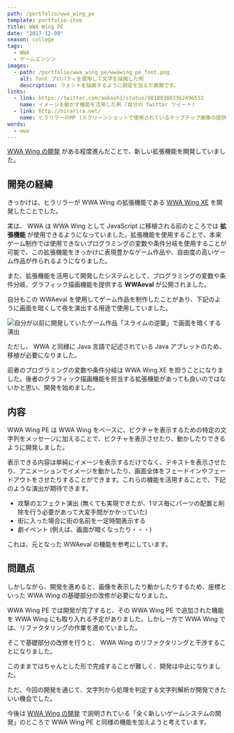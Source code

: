```yaml
---
path: /portfolio/wwa_wing_pe
template: portfolio-item
title: WWA Wing PE
date: "2017-12-09"
season: college
tags:
  - WWA
  - ゲームエンジン
images:
  - path: /portfolio/wwa_wing_pe/wwawing_pe_font.png
    alt: font プロパティを使用して文字を描画した例
    description: フォントを描画するように設定を加えた画面です。
links:
  - link: https://twitter.com/aokashi/status/981893803362496513
    name: イメージを動かす機能を活用した例 (自分の Twitter ツイート)
  - link: http://hirarira.net/
    name: ヒラリラーのMP (スクリーンショットで使用されているマップチップ画像の提供元)
words:
  - wwa
---
```


[WWA Wing の開発](/portfolio/wwa_wing/) がある程度進んだことで、新しい拡張機能を開発していました。

## 開発の経緯

きっかけは、ヒラリラーが WWA Wing の拡張機能である [WWA Wing XE](https://github.com/hirarira/WWAWingXE) を開発したことでした。

実は、 WWA は WWA Wing として JavaScript に移植される前のところでは **拡張機能** が使用できるようになっていました。拡張機能を使用することで、本来ゲーム制作では使用できないプログラミングの変数や条件分岐を使用することが可能で、この拡張機能をきっかけに表現豊かなゲーム作品や、自由度の高いゲーム作品が作られるようになりました。

また、拡張機能を活用して開発したシステムとして、プログラミングの変数や条件分岐、グラフィック描画機能を提供する **WWAeval** が公開されました。

自分もこの WWAeval を使用してゲーム作品を制作したことがあり、下記のように画面を暗くして夜を演出する用途で使用していました。

![自分が以前に開発していたゲーム作品「スライムの逆襲」で画面を暗くする演出](/portfolio/wwa_wing_pe/wwa_attack_of_slime_effect.gif)

ただし、 WWA と同様に Java 言語で記述されている Java アプレットのため、移植が必要になりました。

前者のプログラミングの変数や条件分岐は WWA Wing XE を担うことになりました。後者のグラフィック描画機能を担当する拡張機能があっても良いのではないかと思い、開発を始めました。

## 内容

WWA Wing PE は WWA Wing をベースに、ピクチャを表示するための特定の文字列をメッセージに加えることで、ピクチャを表示させたり、動かしたりできるように開発しました。

表示できる内容は単純にイメージを表示するだけでなく、テキストを表示させたり、アニメーションでイメージを動かしたり、画面全体をフェードインやフェードアウトをさせたりすることができます。これらの機能を活用することで、下記のような演出が期待できます。

- 攻撃のエフェクト演出 (無くても実現できたが、1マス毎にパーツの配置と削除を行う必要があって大変手間がかかっていた)
- 街に入った場合に街の名前を一定時間表示する
- 劇イベント (例えば、画面が暗くなったり・・・)

これは、元となった WWAeval の機能を参考にしています。

## 問題点

しかしながら、開発を進めると、画像を表示したり動かしたりするため、座標といった WWA Wing の基礎部分の改修が必要になりました。

WWA Wing PE では開発が完了すると、その WWA Wing PE で追加された機能を WWA Wing にも取り入れる予定がありました。しかし一方で WWA Wing では、リファクタリングの作業を進めていました。

そこで基礎部分の改修を行うと、 WWA Wing のリファクタリングと干渉することになりました。

このままではちゃんとした形で完成することが難しく、開発は中止になりました。

ただ、今回の開発を通じて、文字列から処理を判定する文字列解析が開発できたいい機会でした。

今後は [WWA Wing の開発](/portfolio/wwa_wing) で説明されている「全く新しいゲームシステムの開発」のところで WWA Wing PE と同様の機能を加えようと考えています。
